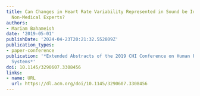 ```yaml
---
title: Can Changes in Heart Rate Variability Represented in Sound be Identified by
  Non-Medical Experts?
authors:
- Mariam Bahameish
date: '2019-05-01'
publishDate: '2024-04-23T20:21:32.552809Z'
publication_types:
- paper-conference
publication: '*Extended Abstracts of the 2019 CHI Conference on Human Factors in Computing
  Systems*'
doi: 10.1145/3290607.3308456
links:
- name: URL
  url: https://dl.acm.org/doi/10.1145/3290607.3308456
---
```

